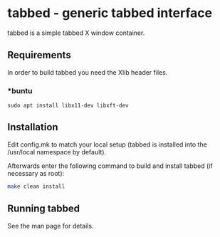 # tabbed - generic tabbed interface

tabbed is a simple tabbed X window container.

## Requirements
In order to build tabbed you need the Xlib header files.

### \*buntu
```
sudo apt install libx11-dev libxft-dev
```

## Installation
Edit config.mk to match your local setup (tabbed is installed into
the /usr/local namespace by default).

Afterwards enter the following command to build and install tabbed
(if necessary as root):

```sh
make clean install
```

## Running tabbed
See the man page for details.

